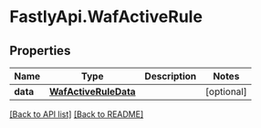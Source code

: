 # FastlyApi.WafActiveRule

## Properties

Name | Type | Description | Notes
------------ | ------------- | ------------- | -------------
**data** | [**WafActiveRuleData**](WafActiveRuleData.md) |  | [optional] 



[[Back to API list]](../../README.md#endpoints) [[Back to README]](../../README.md)
